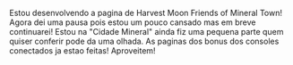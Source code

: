 Estou desenvolvendo a pagina de Harvest Moon Friends of Mineral Town! Agora dei uma pausa pois estou um pouco cansado mas em breve continuarei! Estou na "Cidade Mineral" ainda fiz uma pequena parte quem quiser
conferir pode da uma olhada. As paginas dos bonus dos consoles conectados ja estao feitas! Aproveitem!
